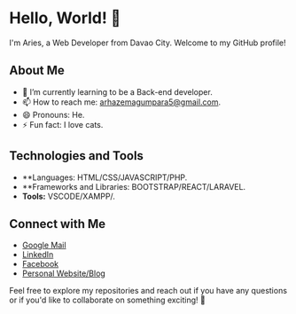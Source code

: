 # Hello, World! 👋

I'm Aries, a Web Developer from Davao City. Welcome to my GitHub profile!

## About Me

- 🌱 I’m currently learning to be a Back-end developer.
- 📫 How to reach me: arhazemagumpara5@gmail.com.
- 😄 Pronouns: He.
- ⚡ Fun fact: I love cats.

## Technologies and Tools

- **Languages: HTML/CSS/JAVASCRIPT/PHP.
- **Frameworks and Libraries: BOOTSTRAP/REACT/LARAVEL.
- **Tools:** VSCODE/XAMPP/.

## Connect with Me

- [Google Mail](arhazemagumpara5@gmail.com)
- [LinkedIn](https://www.linkedin.com/in/ariesmagumpara/)
- [Facebook](https://www.facebook.com/profile.php?id=100092555391486)
- [Personal Website/Blog](arhaze.github.io)

Feel free to explore my repositories and reach out if you have any questions or if you'd like to collaborate on something exciting! 🚀
